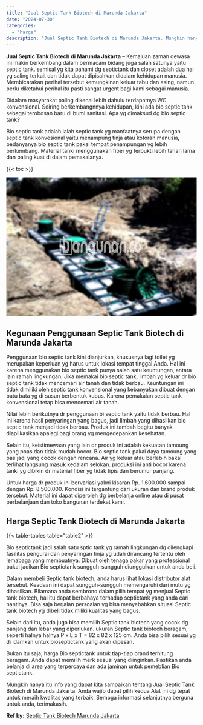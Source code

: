 ```yaml
---
title: "Jual Septic Tank Biotech di Marunda Jakarta"
date: "2024-07-30"
categories: 
  - "harga"
description: "Jual Septic Tank Biotech di Marunda Jakarta. Mungkin hanya itu info yang dapat kita sampaikan tentang Jual Septic Tank Biotech di Marunda Jakarta. Anda wajib..."
---
```


**Jual Septic Tank Biotech di Marunda Jakarta** – Kemajuan zaman dewasa ini makin berkembang dalam bermacam bidang juga salah satunya yaitu septic tank. semisal yg kita pahami dg septictank dan closet adalah dua hal yg saling terkait dan tidak dapat dipisahkan didalam kehidupan manusia. Membicarakan perihal tersebut kemungkinan keluar tabu dan asing, namun perlu diketahui perihal itu pasti sangat urgent bagi kami sebagai manusia.

Didalam masyarakat paling dikenal lebih dahulu terdapatnya WC konvensional. Seiring berkembangnnya kehidupan, kini ada bio septic tank sebagai terobosan baru di bumi sanitasi. Apa yg dimaksud dg bio septic tank?

Bio septic tank adalah ialah septic tank yg manfaatnya serupa dengan septic tank konvesional yaitu menampung tinja atau kotoran manusia, bedanyanya bio septic tank pakai tempat penampungan yg lebih berkembang. Material tanki menggunakan fiber yg terbukti lebih tahan lama dan paling kuat di dalam pemakaianya.

{{< toc >}}

![Jual Septic Tank Biotech di Marunda Jakarta](/images/jual-bio-septictank-42.png)

## Kegunaan Penggunaan Septic Tank Biotech di Marunda Jakarta

Penggunaan bio septic tank kini dianjurkan, khususnya lagi toilet yg merupakan keperluan yg harus untuk lokasi tempat tinggal Anda. Hal ini karena menggunakan bio septic tank punya salah satu keuntungan, antara lain ramah lingkungan. Jika memakai bio septic tank, limbah yg keluar dr bio septic tank tidak mencemari air tanah dan tidak berbau. Keuntungan ini tidak dimiliki oleh septic tank konvensional yang kebanyakan dibuat dengan batu bata yg di susun berbentuk kubus. Karena pemakaian septic tank konvensional tetap bisa mencemari air tanah.

Nilai lebih berikutnya dr penggunaan bi septic tank yaitu tidak berbau. Hal ini karena hasil penyaringan yang bagus, jadi limbah yang dihasilkan bio septic tank menjadi tidak berbau. Produk ini tambah begitu banyak diaplikasikan apalagi bagi orang yg mengedepankan kesehatan.

Selain itu, keistimewaan yang lain dr produk ini adalah kekuatan tamoung yang poas dan tidak mudah bocor. Bio septic tank pakai daya tamoung yang pas jadi yang cocok dengan rencana. Air yg keluar atau berlebih bakal terlihat langsung masuk kedalam selokan. produksi ini anti bocor karena tanki yg dibikin dr material fiber yg tidak tipis dan berumur panjang.

Untuk harga dr produk ini bervariasi yakni kisaran Rp. 1.600.000 sampai dengan Rp. 8.500.000. Kondisi ini tergantung dari ukuran dan brand produk tersebut. Material ini dapat diperoleh dg berbelanja online atau di pusat perbelanjaan dan toko bangunan terdekat kami.

## Harga Septic Tank Biotech di Marunda Jakarta

{{< table-tables table="table2" >}}

Bio septictank jadi salah satu sptic tank yg ramah lingkungan dg dilengkapi fasilitas pengurai dan penyaringan tinja yg udah dirancang tertentu oleh lemabaga yang membuatnya. Dibuat oleh tenaga pakar yang professional bakal jadikan Bio septictank sungguh-sungguh diunggulkan untuk anda beli.

Dalam membeli Septic tank biotech, anda harus lihat lokasi distributor alat tersebut. Keadaan ini dapat sungguh-sungguh memengaruhi dari mutu yg dihasilkan. Bilamana anda sembrono dalam pilih tempat yg menjual Septic tank biotech, hal itu dapat berbahaya terhadap septictank yang anda cari nantinya. Bisa saja berjalan persoalan yg bisa menyebabkan situasi Septic tank biotech yg dibeli tidak miliki kualitas yang bagus.

Selain dari itu, anda juga bisa memilih Septic tank biotech yang cocok dg panjang dan lebar yang diperlukan. ukuran Septic tank biotech beragam, seperti halnya halnya P x L x T = 82 x 82 x 125 cm. Anda bisa pilih sesuai yg di idamkan untuk bioseptictank yang akan dipesan.

Bukan itu saja, harga Bio septictank untuk tiap-tiap brand terhitung beragam. Anda dapat memilih merk sesuai yang diinginkan. Pastikan anda belanja di area yang terpercaya dan ada jaminan untuk pemeblian Bio septictank.

Mungkin hanya itu info yang dapat kita sampaikan tentang Jual Septic Tank Biotech di Marunda Jakarta. Anda wajib dapat pilih kedua Alat ini dg tepat untuk meraih kwalitas yang terbaik. Semoga informasi selanjutnya berguna untuk anda, terimakasih.

**Ref by:** [Septic Tank Biotech Marunda Jakarta](https://id.wikipedia.org/wiki/Septic)
